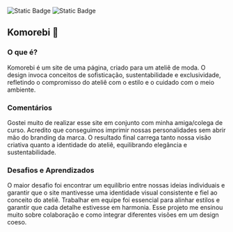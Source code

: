 ![Static Badge](https://img.shields.io/badge/HTML%20-%20orange?style=flat&logo=html5&logoColor=white&color=ef4026) 
![Static Badge](https://img.shields.io/badge/CSS%20-%20orange?style=flat&logo=css3&logoColor=white&color=264de4)

## Komorebi 🌱

### O que é?
Komorebi é um site de uma página, criado para um ateliê de moda. O design invoca conceitos de sofisticação, sustentabilidade e exclusividade, refletindo o compromisso do ateliê com o estilo e o cuidado com o meio ambiente.

### Comentários
Gostei muito de realizar esse site em conjunto com minha amiga/colega de curso. Acredito que conseguimos imprimir nossas personalidades sem abrir mão do branding da marca. O resultado final carrega tanto nossa visão criativa quanto a identidade do ateliê, equilibrando elegância e sustentabilidade.

### Desafios e Aprendizados
O maior desafio foi encontrar um equilíbrio entre nossas ideias individuais e garantir que o site mantivesse uma identidade visual consistente e fiel ao conceito do ateliê. Trabalhar em equipe foi essencial para alinhar estilos e garantir que cada detalhe estivesse em harmonia. Esse projeto me ensinou muito sobre colaboração e como integrar diferentes visões em um design coeso.
